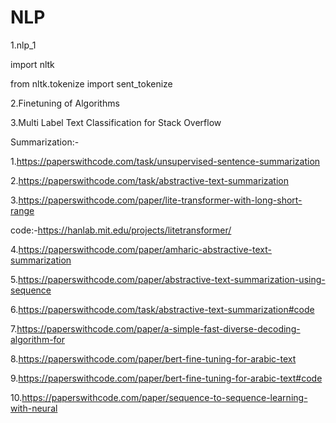 # NLP

1.nlp_1

   
   import nltk
   
   from nltk.tokenize import sent_tokenize

2.Finetuning of Algorithms

3.Multi Label Text Classification for Stack Overflow

Summarization:-

   

   1.https://paperswithcode.com/task/unsupervised-sentence-summarization

   2.https://paperswithcode.com/task/abstractive-text-summarization
   
   3.https://paperswithcode.com/paper/lite-transformer-with-long-short-range
   
   code:-https://hanlab.mit.edu/projects/litetransformer/
   
   4.https://paperswithcode.com/paper/amharic-abstractive-text-summarization

   5.https://paperswithcode.com/paper/abstractive-text-summarization-using-sequence
   
   6.https://paperswithcode.com/task/abstractive-text-summarization#code
   
   7.https://paperswithcode.com/paper/a-simple-fast-diverse-decoding-algorithm-for
   
   8.https://paperswithcode.com/paper/bert-fine-tuning-for-arabic-text
   
   9.https://paperswithcode.com/paper/bert-fine-tuning-for-arabic-text#code

   10.https://paperswithcode.com/paper/sequence-to-sequence-learning-with-neural
